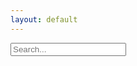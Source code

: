 ```yaml
---
layout: default
---
```


<input type="text" id="search-input" placeholder="Search...">
<ul id="suggestion-list"></ul>

<ul id="post-list"></ul>

<script src="/js/search-test.js"></script>
